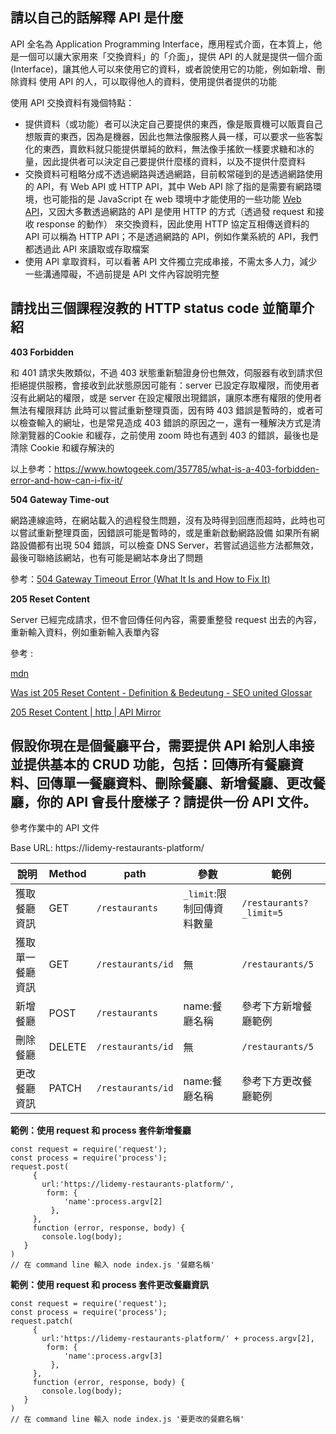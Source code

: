 ## 請以自己的話解釋 API 是什麼

API 全名為 Application Programming Interface，應用程式介面，在本質上，他是一個可以讓大家用來「交換資料」的「介面」，提供 API 的人就是提供一個介面 (Interface)，讓其他人可以來使用它的資料，或者說使用它的功能，例如新增、刪除資料
使用 API 的人，可以取得他人的資料，使用提供者提供的功能

使用 API 交換資料有幾個特點：
- 提供資料（或功能）者可以決定自己要提供的東西，像是販賣機可以販賣自己想販賣的東西，因為是機器，因此也無法像服務人員一樣，可以要求一些客製化的東西，賣飲料就只能提供單純的飲料，無法像手搖飲一樣要求糖和冰的量，因此提供者可以決定自己要提供什麼樣的資料，以及不提供什麼資料
- 交換資料可粗略分成不透過網路與透過網路，目前較常碰到的是透過網路使用的 API，有 Web API 或 HTTP API，其中 Web API 除了指的是需要有網路環境，也可能指的是 JavaScript 在 web 環境中才能使用的一些功能 [Web API](https://developer.mozilla.org/zh-TW/docs/Web/API)，又因大多數透過網路的 API 是使用 HTTP 的方式（透過發 request 和接收 response 的動作） 來交換資料，因此使用 HTTP 協定互相傳送資料的 API 可以稱為 HTTP API；不是透過網路的 API，例如作業系統的 API，我們都透過此 API 來讀取或存取檔案
- 使用 API 拿取資料，可以看著 API 文件獨立完成串接，不需太多人力，減少一些溝通障礙，不過前提是 API 文件內容說明完整


## 請找出三個課程沒教的 HTTP status code 並簡單介紹

**403 Forbidden**

和 401 請求失敗類似，不過 403 狀態重新驗證身份也無效，伺服器有收到請求但拒絕提供服務，會接收到此狀態原因可能有：server 已設定存取權限，而使用者沒有此網站的權限，或是 server 在設定權限出現錯誤，讓原本應有權限的使用者無法有權限拜訪
此時可以嘗試重新整理頁面，因有時 403 錯誤是暫時的，或者可以檢查輸入的網址，也是常見造成 403 錯誤的原因之一，還有一種解決方式是清除瀏覽器的Cookie 和緩存，之前使用 zoom 時也有遇到 403 的錯誤，最後也是清除 Cookie 和緩存解決的

以上參考：https://www.howtogeek.com/357785/what-is-a-403-forbidden-error-and-how-can-i-fix-it/



**504 Gateway Time-out**

網路連線逾時，在網站載入的過程發生問題，沒有及時得到回應而超時，此時也可以嘗試重新整理頁面，因錯誤可能是暫時的，或是重新啟動網路設備
如果所有網路設備都有出現 504 錯誤，可以檢查 DNS Server，若嘗試過這些方法都無效，最後可聯絡該網站，也有可能是網站本身出了問題

參考：[504 Gateway Timeout Error (What It Is and How to Fix It)](https://www.lifewire.com/504-gateway-timeout-error-explained-2622941)



**205 Reset Content**

Server 已經完成請求，但不會回傳任何內容，需要重整發 request 出去的內容，重新輸入資料，例如重新輸入表單內容

參考 :

[mdn]( https://developer.cdn.mozilla.net/en-US/docs/Web/HTTP/Status/205)

[Was ist 205 Reset Content - Definition & Bedeutung - SEO united Glossar](https://www.seo-united.de/glossar/205-reset-content/)

[205 Reset Content | http  | API Mirror](https://apimirror.com/http/status/205)


## 假設你現在是個餐廳平台，需要提供 API 給別人串接並提供基本的 CRUD 功能，包括：回傳所有餐廳資料、回傳單一餐廳資料、刪除餐廳、新增餐廳、更改餐廳，你的 API 會長什麼樣子？請提供一份 API 文件。

參考作業中的 API 文件

Base URL: https://lidemy-restaurants-platform/

| 說明     | Method | path       | 參數                   | 範例             |
|--------|--------|------------|----------------------|----------------|
| 獲取餐廳資訊 | GET    | `/restaurants`    | `_limit`:限制回傳資料數量           | `/restaurants?_limit=5` |
| 獲取單一餐廳資訊 | GET    | `/restaurants/id` | 無                    | `/restaurants/5`      |
| 新增餐廳  | POST   | `/restaurants`     | name:餐廳名稱 | 參考下方新增餐廳範例              |
| 刪除餐廳   | DELETE   | `/restaurants/id`     | 無 | `/restaurants/5`              |
| 更改餐廳資訊   | PATCH   | `/restaurants/id`    | name:餐廳名稱 | 參考下方更改餐廳範例              |

**範例：使用 request 和 process 套件新增餐廳**
```
const request = require('request'); 
const process = require('process');
request.post( 
     {
       url:'https://lidemy-restaurants-platform/',
        form: {
            'name':process.argv[2]
         },
     },
     function (error, response, body) {
       console.log(body);
   }
)
// 在 command line 輸入 node index.js '餐廳名稱'
```

**範例：使用 request 和 process 套件更改餐廳資訊**
```
const request = require('request'); 
const process = require('process');
request.patch( 
     {
       url:'https://lidemy-restaurants-platform/' + process.argv[2],
        form: {
            'name':process.argv[3]
         },
     },
     function (error, response, body) {
       console.log(body);
   }
)
// 在 command line 輸入 node index.js '要更改的餐廳名稱'
```
